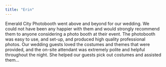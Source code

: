 ```yaml
---
title: "Erin"
---
```

Emerald City Photobooth went above and beyond for our wedding. We could not have been any happier with them and would strongly recommend them to anyone considering a photo booth at their event. The photobooth was easy to use, and set-up, and produced high quality professional photos. Our wedding guests loved the costumes and themes that were provided, and the on-site attendant was extremely polite and helpful throughout the night. She helped our guests pick out costumes and assisted them...